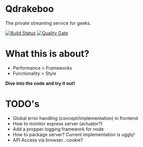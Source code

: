 Qdrakeboo
======

The private streaming service for geeks.

[![Build Status](https://travis-ci.org/bbortt/qdrakeboo.svg?branch=master)](https://travis-ci.org/bbortt/qdrakeboo)
[![Quality Gate](https://sonarcloud.io/api/project_badges/measure?project=io.github.bbortt.qdrakeboo:bom&metric=alert_status)](https://sonarcloud.io/dashboard?id=io.github.bbortt.qdrakeboo%3Abom)

# What this is about?

* Performance > Frameworks
* Functionality > Style

**Dive into the code and try it out!**

# TODO's

* Global error handling (concept/implementation) in frontend
* How to monitor express server (actuator?)
* Add a propper logging framework for node
* How to package server? Current implementation is uggly!
* API Access via browser.. cookie?
